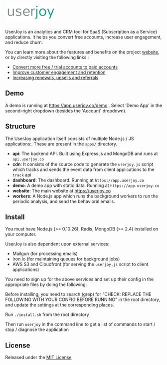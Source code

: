 ![UserJoy.co](/apps/website/assets/images/userjoy_logo.png)
==========

UserJoy is an analytics and CRM tool for SaaS (Subscription as a Service) applications. It helps you convert free accounts, increase user engagement, and reduce churn.

You can learn more about the features and benefits on the project [website](https://userjoy.co), or by directly visiting the following links :
* [Convert more free / trial accounts to paid accounts](https://userjoy.co/convert)
* [Improve customer engagement and retention](https://userjoy.co/retain)
* [Increasing renewals, upsells and referrals](https://userjoy.co/monetize)

## Demo
A demo is running at https://app.userjoy.co/demo . Select 'Demo App' in the second-right dropdown (besides the 'Account' dropdown).

## Structure

The UserJoy application itself consists of multiple Node.js / JS applications:. These are present in the `apps/` directory.
* **api**: The backend API. Built using Express.js and MongoDB and runs at `api.userjoy.co`
* **cdn**: It consists of the source code to generate the `userjoy.js` script which tracks and sends the event data from client applications to the `track` api
* **dashboard**: The dashboard. Running at `https://app.userjoy.co`
* **demo**: A demo app with static data. Running at `https://app.userjoy.co`
* **website**: The main website at https://userjoy.co
* **workers**: A Node.js app which runs the background workers to run the periodic analysis, and send the behavioral emails.


## Install

You must have Node.js (>= 0.10.26), Redis, MongoDB (>= 2.4) installed on your computer.

UserJoy is also dependent upon external services:
* Mailgun (for processing emails)
* Iron.io (for maintaining queues for background jobs)
* AWS S3 and Cloudfront (for serving the `userjoy.js` script to client applications)

You need to sign up for the above services and set up their config in the appropriate files by doing the following:

Before installing, you need to search (grep) for "CHECK: REPLACE THE FOLLOWING WITH YOUR CONFIG BEFORE RUNNING" in the root directory, and update the settings at the corresponding places.


Run `./install.sh` from the root directory

Then run `userjoy` in the command line to get a list of commands to start / stop / diagnose the application

## License

Released under the [MIT License](/LICENSE.txt)
